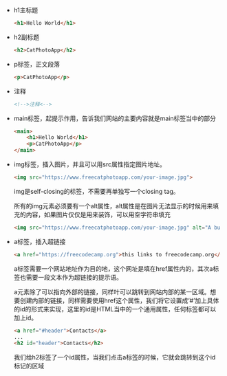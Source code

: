 - h1主标题

  ```html
  <h1>Hello World</h1>
  ```
  
- h2副标题

  ```html
  <h2>CatPhotoApp</h2>
  ```
  
- p标签，正文段落

  ```html
  <p>CatPhotoApp</p>
  ```

- 注释

  ```html
  <!-->注释<-->
  ```

- main标签，起提示作用，告诉我们网站的主要内容就是main标签当中的部分

  ```html
  <main>
      <h1>Hello World</h1>
      <p>CatPhotoApp</p>
  </main>
  ```
  
- img标签，插入图片，并且可以用src属性指定图片地址。

  ```html
  <img src="https://www.freecatphotoapp.com/your-image.jpg">
  ```

  img是self-closing的标签，不需要再单独写一个closing tag。

  所有的img元素必须要有一个alt属性，alt属性是在图片无法显示的时候用来填充的内容，如果图片仅仅是用来装饰，可以用空字符串填充

  ```html
  <img src="https://www.freecatphotoapp.com/your-image.jpg" alt="A business cat wearing a necktie.">
  ```

- a标签，插入超链接

  ```html
  <a href="https://freecodecamp.org">this links to freecodecamp.org</a>
  ```

  ​	a标签需要一个网站地址作为目的地，这个网址是填在href属性内的，其次a标签也需要一段文本作为超链接的提示语。
  
  ​	a元素除了可以指向外部的链接，同样叶可以跳转到网站内部的某一区域。想要创建内部的链接，同样需要使用href这个属性，我们将它设置成‘#’加上具体的id的形式来实现，这里的id是HTML当中的一个通用属性，任何标签都可以加上id。
  ```html
  <a href="#header">Contacts</a>
  ...
  <h2 id="header">Contacts</h2>
  ```
  ​	我们给h2标签了一个id属性，当我们点击a标签的时候，它就会跳转到这个id标记的区域

